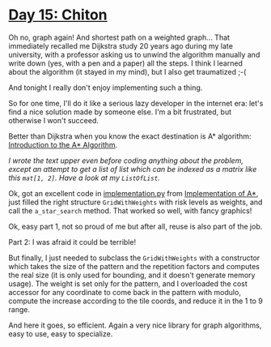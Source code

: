 # [Day 15: Chiton](https://adventofcode.com/2021/day/15)

Oh no, graph again!
And shortest path on a weighted graph... That immediately recalled me Dijkstra study 20 years ago during my late 
university, with a professor asking us to unwind the algorithm manually and write down (yes, with a pen and a paper) 
all the steps.
I think I learned about the algorithm (it stayed in my mind), but I also get traumatized ;-(

And tonight I really don't enjoy implementing such a thing.

So for one time, I'll do it like a serious lazy developer in the internet era: let's find a nice solution made by
someone else. I'm a bit frustrated, but otherwise I won't succeed.

Better than Dijkstra when you know the exact destination is A* algorithm:
[Introduction to the A* Algorithm](https://www.redblobgames.com/pathfinding/a-star/introduction.html).

*I wrote the text upper even before coding anything about the problem, except an attempt to get a list of list which
can be indexed as a matrix like this `mat[1, 2]`. Have a look at my `ListOfList`.*

Ok, got an excellent code in [implementation.py](implementation.py) from 
[Implementation of A*](https://www.redblobgames.com/pathfinding/a-star/implementation.html#python), 
just filled the right structure `GridWithWeights` with risk levels as weights, and call the `a_star_search` method.
That worked so well, with fancy graphics!

Ok, easy part 1, not so proud of me but after all, reuse is also part of the job.

Part 2: I was afraid it could be terrible!

But finally, I just needed to subclass the `GridWithWeights` with a 
constructor which takes the size of the pattern and the repetition factors and computes the real size (it is only used
for bounding, and it doesn't generate memory usage). 
The weight is set only for the pattern, and I overloaded the cost accessor for any coordinate to come back in the
pattern with modulo, compute the increase according to the tile coords, and reduce it in the 1 to 9 range.

And here it goes, so efficient. Again a very nice library for graph algorithms, easy to use, easy to specialize.
